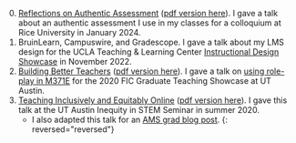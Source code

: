 0. [Reflections on Authentic Assessment](https://docs.google.com/presentation/d/e/2PACX-1vTBEWWdLkPfDES-hA7S3VwASJUaFbhm-FvsUmUccNz4hVbjK7jXo0-F-JBXpE8fi2jyThHZjXpMQx9p/pub?start=false&loop=false&delayms=60000) ([pdf version here](/assets/slides/Reflections_on_Authentic_Assessment.pdf)). I gave a talk about an authentic assessment I use in my classes for a colloquium at Rice University in January 2024.
0. BruinLearn, Campuswire, and Gradescope.  I gave a talk about my LMS design for the UCLA Teaching & Learning Center [Instructional Design Showcase](https://docs.google.com/document/d/1nmH8Fba34xhSOPukd-f9iskfZ5GozngEowHE-JZEJvc/edit?usp=sharing) in November 2022.
0. [Building Better Teachers](https://docs.google.com/presentation/d/e/2PACX-1vRpvSMvJo7B8LRcF8mPTjgv4zewFFnnytwXiGd9J9ybfxah5nYCxdOt8racLIT9k4yj0xoWMLT-Ks3h/pub?start=false&loop=false&delayms=3000) ([pdf version here](/assets/slides/Building_Better_Teachers.pdf)). I gave a talk on [using role-play in M371E](https://vimeo.com/401440873) for the 2020 FIC Graduate Teaching Showcase at UT Austin. 
0. [Teaching Inclusively and Equitably Online](https://docs.google.com/presentation/d/e/2PACX-1vR-ABl3ucJJwnUabB4p9kxendcP5Hzw_x-rCmomedbbF-r10nBrPIIWqWWRJ3I50JGQWcG44DlbKETQ/pub?start=false&loop=false&delayms=60000) ([pdf version here](/assets/slides/Teaching_Inclusively_and_Equitably_Online.pdf)). I gave this talk at the UT Austin Inequity in STEM Seminar in summer 2020.	
	* I also adapted this talk for an [AMS grad blog post](https://blogs.ams.org/mathgradblog/2020/07/29/ideas-and-strategies-for-taing-inclusively-and-equitably-online/).
{: reversed="reversed"}